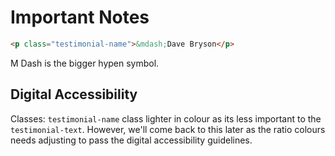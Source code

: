 # Important Notes

```html
<p class="testimonial-name">&mdash;Dave Bryson</p>
```

M Dash is the bigger hypen symbol.

## Digital Accessibility

Classes:
`testimonial-name` class lighter in colour as its less important to the `testimonial-text`. However, we'll come back to this later as the ratio colours needs adjusting to pass the digital accessibility guidelines.
